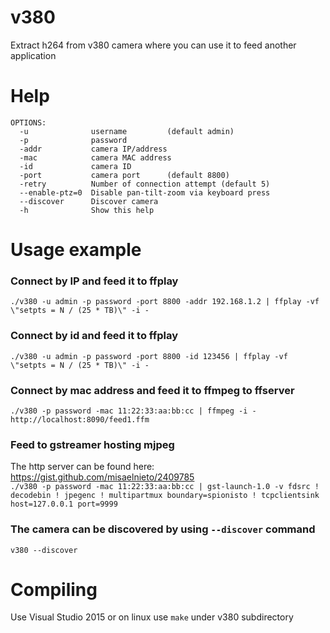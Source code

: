 # v380
Extract h264 from v380 camera where you can use it to feed another application

# Help
```
OPTIONS:
  -u              username         (default admin)
  -p              password
  -addr           camera IP/address
  -mac            camera MAC address
  -id             camera ID
  -port           camera port      (default 8800)
  -retry          Number of connection attempt (default 5)
  --enable-ptz=0  Disable pan-tilt-zoom via keyboard press
  --discover      Discover camera
  -h              Show this help
```

# Usage example
### Connect by IP and feed it to ffplay
`./v380 -u admin -p password -port 8800 -addr 192.168.1.2 | ffplay -vf \"setpts = N / (25 * TB)\" -i -`
### Connect by id and feed it to ffplay
`./v380 -u admin -p password -port 8800 -id 123456 | ffplay -vf \"setpts = N / (25 * TB)\" -i -`
### Connect by mac address and feed it to ffmpeg to ffserver
`./v380 -p password -mac 11:22:33:aa:bb:cc | ffmpeg -i - http://localhost:8090/feed1.ffm`
### Feed to gstreamer hosting mjpeg
The http server can be found here: https://gist.github.com/misaelnieto/2409785  
`./v380 -p password -mac 11:22:33:aa:bb:cc | gst-launch-1.0 -v fdsrc ! decodebin ! jpegenc ! multipartmux boundary=spionisto ! tcpclientsink host=127.0.0.1 port=9999
`

### The camera can be discovered by using `--discover` command
`v380 --discover`

# Compiling
Use Visual Studio 2015 or on linux use `make` under v380 subdirectory
